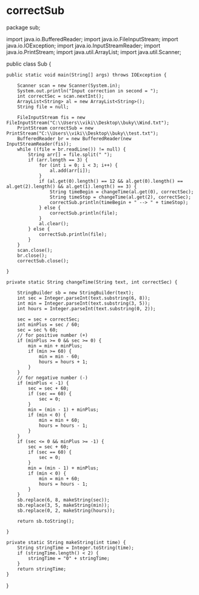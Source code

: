 # correctSub

package sub;

import java.io.BufferedReader;
import java.io.FileInputStream;
import java.io.IOException;
import java.io.InputStreamReader;
import java.io.PrintStream;
import java.util.ArrayList;
import java.util.Scanner;

public class Sub {

	public static void main(String[] args) throws IOException {

		Scanner scan = new Scanner(System.in);
		System.out.println("Input correction in second = ");
		int correctSec = scan.nextInt();
		ArrayList<String> al = new ArrayList<String>();
		String file = null;

		FileInputStream fis = new FileInputStream("C:\\Users\\viki\\Desktop\\buky\\Wind.txt");
		PrintStream correctSub = new PrintStream("C:\\Users\\viki\\Desktop\\buky\\test.txt");
		BufferedReader br = new BufferedReader(new InputStreamReader(fis));
		while ((file = br.readLine()) != null) {
			String arr[] = file.split(" ");
			if (arr.length == 3) {
				for (int i = 0; i < 3; i++) {
					al.add(arr[i]);
				}
				if (al.get(0).length() == 12 && al.get(0).length() == al.get(2).length() && al.get(1).length() == 3) {
					String timeBegin = changeTime(al.get(0), correctSec);
					String timeStop = changeTime(al.get(2), correctSec);
					correctSub.println(timeBegin + " --> " + timeStop);
				} else {
					correctSub.println(file);
				}
				al.clear();
			} else {
				correctSub.println(file);
			}
		}
		scan.close();
		br.close();
		correctSub.close();

	}

	private static String changeTime(String text, int correctSec) {

		StringBuilder sb = new StringBuilder(text);
		int sec = Integer.parseInt(text.substring(6, 8));
		int min = Integer.parseInt(text.substring(3, 5));
		int hours = Integer.parseInt(text.substring(0, 2));

		sec = sec + correctSec;
		int minPlus = sec / 60;
		sec = sec % 60;
		// for positive number (+)
		if (minPlus >= 0 && sec >= 0) {
			min = min + minPlus;
			if (min >= 60) {
				min = min - 60;
				hours = hours + 1;
			}
		}
		// for negative number (-)
		if (minPlus < -1) {
			sec = sec + 60;
			if (sec == 60) {
				sec = 0;
			}
			min = (min - 1) + minPlus;
			if (min < 0) {
				min = min + 60;
				hours = hours - 1;
			}
		}
		if (sec <= 0 && minPlus >= -1) {
			sec = sec + 60;
			if (sec == 60) {
				sec = 0;
			}
			min = (min - 1) + minPlus;
			if (min < 0) {
				min = min + 60;
				hours = hours - 1;
			}
		}
		sb.replace(6, 8, makeString(sec));
		sb.replace(3, 5, makeString(min));
		sb.replace(0, 2, makeString(hours));

		return sb.toString();

	}

	private static String makeString(int time) {
		String stringTime = Integer.toString(time);
		if (stringTime.length() < 2) {
			stringTime = "0" + stringTime;
		}
		return stringTime;
	}
}
